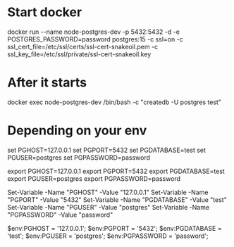 Start docker
===
docker run --name node-postgres-dev -p 5432:5432 -d -e POSTGRES_PASSWORD=password postgres:15 -c ssl=on -c ssl_cert_file=/etc/ssl/certs/ssl-cert-snakeoil.pem -c ssl_key_file=/etc/ssl/private/ssl-cert-snakeoil.key

After it starts
===
docker exec node-postgres-dev /bin/bash -c "createdb -U postgres test"

Depending on your env
===
set PGHOST=127.0.0.1
set PGPORT=5432
set PGDATABASE=test
set PGUSER=postgres
set PGPASSWORD=password

export PGHOST=127.0.0.1
export PGPORT=5432
export PGDATABASE=test
export PGUSER=postgres
export PGPASSWORD=password

Set-Variable -Name "PGHOST" -Value "127.0.0.1"
Set-Variable -Name "PGPORT" -Value "5432"
Set-Variable -Name "PGDATABASE" -Value "test"
Set-Variable -Name "PGUSER" -Value "postgres"
Set-Variable -Name "PGPASSWORD" -Value "password"

$env:PGHOST = '127.0.0.1';
$env:PGPORT = '5432';
$env:PGDATABASE = 'test';
$env:PGUSER = 'postgres';
$env:PGPASSWORD = 'password';